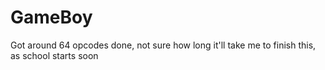 # GameBoy

Got around 64 opcodes done, not sure how long it'll take me to finish this, as school starts soon
